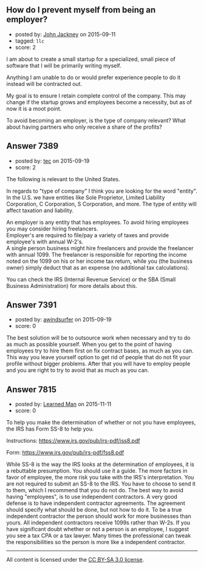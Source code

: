 ## How do I prevent myself from being an employer?

- posted by: [John Jackney](https://stackexchange.com/users/6940652/john-jackney) on 2015-09-11
- tagged: `llc`
- score: 2

I am about to create a small startup for a specialized, small piece of software that I will be primarily writing myself.

Anything I am unable to do or would prefer experience people to do it instead will be contracted out.

My goal is to ensure I retain complete control of the company. This may change if the startup grows and employees become a necessity, but as of now it is a moot point.

To avoid becoming an employer, is the type of company relevant? What about having partners who only receive a share of the profits?


## Answer 7389

- posted by: [tec](https://stackexchange.com/users/6978947/tec) on 2015-09-19
- score: 2

The following is relevant to the United States.

In regards to "type of company" I think you are looking for the word "entity".  In the U.S. we have entities like Sole Proprietor, Limited Liability Corporation, C Corporation, S Corporation, and more.  The type of entity will affect taxation and liability.

An employer is any entity that has employees.
To avoid hiring employees you may consider hiring freelancers.  
Employer's are required to file/pay a variety of taxes and provide employee's with annual W-2's.  
A single person business might hire freelancers and provide the freelancer with annual 1099.  The freelancer is responsible for reporting the income noted on the 1099 on his or her income tax return, while you (the business owner) simply deduct that as an expense (no additional tax calculations).

You can check the IRS (Internal Revenue Service) or the SBA (Small Business Administration) for more details about this.


## Answer 7391

- posted by: [awindsurfer](https://stackexchange.com/users/6960198/awindsurfer) on 2015-09-19
- score: 0

The best solution will be to outsource work when necessary and try to do as much as possible yourself. When you get to the point of having employees try to hire them first on fix contract bases, as much as you can. This way you leave yourself option to get rid of people that do not fit your profile without bigger problems. After that you will have to employ people and you are right to try to avoid that as much as you can.


## Answer 7815

- posted by: [Learned Man](https://stackexchange.com/users/7236940/learned-man) on 2015-11-11
- score: 0

To help you make the determination of whether or not you have employees, the IRS has Form SS-8 to help you. 

Instructions: https://www.irs.gov/pub/irs-pdf/iss8.pdf

Form: https://www.irs.gov/pub/irs-pdf/fss8.pdf

While SS-8 is the way the IRS looks at the determination of employees, it is a rebuttable presumption. You should use it a guide. The more factors in favor of employee, the more risk you take with the IRS's interpretation. You are not required to submit an SS-8 to the IRS. You have to choose to send it to them, which I recommend that you do not do. The best way to avoid having "employees", is to use independent contractors. A very good defense is to have independent contractor agreements. The agreement should specify what should be done, but not how to do it. To be a true independent contractor the person should work for more businesses than yours. All independent contractors receive 1099s rather than W-2s. If you have significant doubt whether or not a person is an employee, I suggest you see a tax CPA or a tax lawyer. Many times the professional can tweak the responsibilities so the person is more like a independent contractor.   



---

All content is licensed under the [CC BY-SA 3.0 license](https://creativecommons.org/licenses/by-sa/3.0/).
